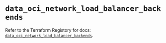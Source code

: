 # `data_oci_network_load_balancer_backends`

Refer to the Terraform Registory for docs: [`data_oci_network_load_balancer_backends`](https://registry.terraform.io/providers/oracle/oci/6.18.0/docs/data-sources/network_load_balancer_backends).
